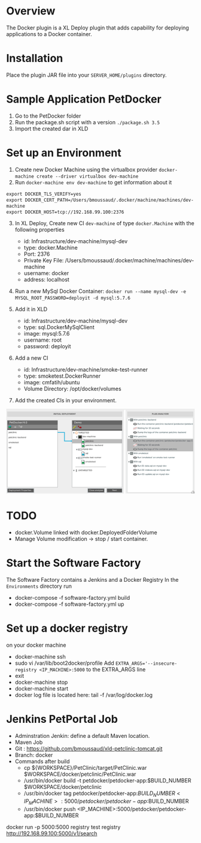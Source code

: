 # Overview #

The Docker plugin is a XL Deploy plugin that adds capability for deploying applications to a Docker container.

# Installation #

Place the plugin JAR file into your `SERVER_HOME/plugins` directory.

# Sample Application PetDocker #
1. Go to the PetDocker folder
2. Run the package.sh script with a version `./package.sh 3.5`
3. Import the created dar in XLD

# Set up an Environment #
1. Create new Docker Machine using the virtualbox provider `docker-machine create --driver virtualbox dev-machine`
2. Run `docker-machine env dev-machine` to get information about it

```
export DOCKER_TLS_VERIFY=yes
export DOCKER_CERT_PATH=/Users/bmoussaud/.docker/machine/machines/dev-machine
export DOCKER_HOST=tcp://192.168.99.100:2376
```

3. In XL Deploy, Create new CI `dev-machine` of type `docker.Machine` with the following properties
   * id: Infrastructure/dev-machine/mysql-dev
   * type: docker.Machine
   * Port: 2376
   * Private Key File: /Users/bmoussaud/.docker/machine/machines/dev-machine
   * username: docker
   * address: localhost

4. Run a new MySql Docker Container: `docker run --name mysql-dev -e MYSQL_ROOT_PASSWORD=deployit -d mysql:5.7.6`
5. Add it in XLD
    * id: Infrastructure/dev-machine/mysql-dev
    * type: sql.DockerMySqlClient
    * image: mysql:5.7.6
    * username: root
    * password: deployit
6. Add a new CI
    * id: Infrastructure/dev-machine/smoke-test-runner
    * type: smoketest.DockerRunner
    * image: cmfatih/ubuntu
    * Volume Directory: /opt/docker/volumes

4. Add the created CIs in your environment.

![initial deployment with xld-docker-plugin](img/docker-deployment.png)


# TODO #

* docker.Volume linked with docker.DeployedFolderVolume
* Manage Volume modification -> stop / start container.

# Start the Software Factory
The Software Factory contains a Jenkins and a Docker Registry
In the `Environments` directory run
* docker-compose -f  software-factory.yml  build
* docker-compose -f  software-factory.yml  up

# Set up a docker registry
on your docker machine
* docker-machine ssh <machine>
* sudo vi /var/lib/boot2docker/profile
Add `EXTRA_ARGS='--insecure-registry <IP_MACHINE>:5000` to the EXTRA_ARGS line
* exit
* docker-machine stop <machine>
* docker-machine start <machine>
* docker log file is located here: tail -f /var/log/docker.log

# Jenkins PetPortal Job
* Adminstration Jenkin: define a default Maven location.
* Maven Job
* Git : https://github.com/bmoussaud/xld-petclinic-tomcat.git
* Branch: docker
* Commands after build
  * cp ${WORKSPACE}/PetClinic/target/PetClinic.war $WORKSPACE/docker/petclinic/PetClinic.war
  * /usr/bin/docker build -t petdocker/petdocker-app:$BUILD_NUMBER $WORKSPACE/docker/petclinic
  * /usr/bin/docker tag petdocker/petdocker-app:$BUILD_NUMBER  <IP_MACHINE>:5000/petdocker/petdocker-app:$BUILD_NUMBER 
  * /usr/bin/docker push <IP_MACHINE>:5000/petdocker/petdocker-app:$BUILD_NUMBER 
 
docker run -p 5000:5000 registry
test registry http://192.168.99.100:5000/v1/search



